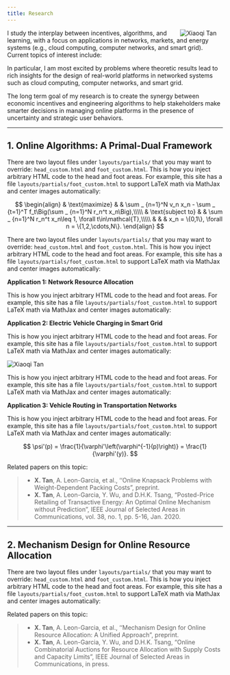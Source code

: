 ```yaml
---
title: Research
---
```



<img src="/img/overview.png" style="max-width:35%; min-width:100px; float: right" alt="Xiaoqi Tan"/>


I study the interplay between incentives, algorithms, and learning, with a focus on applications in networks, markets, and energy systems (e.g., cloud computing, computer networks, and smart grid).  Current topics of interest include:

In particular, I am most excited by problems where theoretic results lead to rich insights for the design of real-world platforms in networked systems such as cloud computing, computer networks, and smart grid. 

The long term goal of my research is to create the synergy between economic incentives and engineering algorithms to help stakeholders make smarter decisions in managing online platforms in the presence of uncertainty and strategic user behaviors.

---
## 1. Online Algorithms: A Primal-Dual Framework

There are two layout files under `layouts/partials/` that you may want to override: `head_custom.html` and `foot_custom.html`.  This is how you inject arbitrary HTML code to the head and foot areas. For example, this site has a file `layouts/partials/foot_custom.html` to support LaTeX math via MathJax and center images automatically:

$$
\begin{align}
& \text{maximize}  & & \sum _ {n=1}^N v_n x_n - \sum _ {t=1}^T f_t\Big(\sum _ {n=1}^N r_n^t x_n\Big),\\\\\
& \text{subject to} & & \sum _ {n=1}^N r_n^t x_n\leq 1, \forall t\in\mathcal{T},\\\\\
& & & x_n = \{0,1\}, \forall n = \{1,2,\cdots,N\}.
\end{align}
$$

There are two layout files under `layouts/partials/` that you may want to override: `head_custom.html` and `foot_custom.html`.  This is how you inject arbitrary HTML code to the head and foot areas. For example, this site has a file `layouts/partials/foot_custom.html` to support LaTeX math via MathJax and center images automatically:


**Application 1: Network Resource Allocation**

This is how you inject arbitrary HTML code to the head and foot areas. For example, this site has a file `layouts/partials/foot_custom.html` to support LaTeX math via MathJax and center images automatically:

**Application 2: Electric Vehicle Charging in Smart Grid**

This is how you inject arbitrary HTML code to the head and foot areas. For example, this site has a file `layouts/partials/foot_custom.html` to support LaTeX math via MathJax and center images automatically:

<img src="/img/three_layer_smart_cities.png" style="max-width:80%; min-width:40px; float: center" alt="Xiaoqi Tan"/>

This is how you inject arbitrary HTML code to the head and foot areas. For example, this site has a file `layouts/partials/foot_custom.html` to support LaTeX math via MathJax and center images automatically:

**Application 3: Vehicle Routing in Transportation Networks**

This is how you inject arbitrary HTML code to the head and foot areas. For example, this site has a file `layouts/partials/foot_custom.html` to support LaTeX math via MathJax and center images automatically:

$$ \psi'(p) = \frac{1}{\varphi'\left(\varphi^{-1}(p)\right)} = \frac{1}{\varphi'(y)}. $$

Related papers on this topic:

> - **X. Tan**, A. Leon-Garcia, et al., ‘‘Online Knapsack Problems with Weight-Dependent Packing Costs”, preprint.
> - **X. Tan**, A. Leon-Garcia, Y. Wu, and D.H.K. Tsang, “Posted-Price Retailing of Transactive Energy: An Optimal Online Mechanism without Prediction”, IEEE Journal of Selected Areas in Communications, vol. 38, no. 1, pp. 5-16, Jan. 2020.

---

## 2. Mechanism Design for Online Resource Allocation

There are two layout files under `layouts/partials/` that you may want to override: `head_custom.html` and `foot_custom.html`. This is how you inject arbitrary HTML code to the head and foot areas. For example, this site has a file `layouts/partials/foot_custom.html` to support LaTeX math via MathJax and center images automatically:

Related papers on this topic:

> - **X. Tan**, A. Leon-Garcia, et al., ‘‘Mechanism Design for Online Resource Allocation: A Unified Approach”, preprint.
> - **X. Tan**, A. Leon-Garcia, Y. Wu, and D.H.K. Tsang, “Online Combinatorial Auctions for Resource Allocation with Supply Costs and Capacity Limits”, IEEE Journal of Selected Areas in Communications, in press. 
